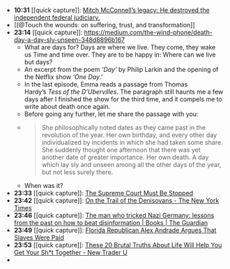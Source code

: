 - **10:31** [[quick capture]]:  [Mitch McConnell’s legacy: He destroyed the independent federal judiciary.](https://slate.com/news-and-politics/2024/03/mitch-mcconnell-retire-trump-federal-judiciary.html)
- [[@Touch the wounds: on suffering, trust, and transformation]]
- **23:14** [[quick capture]]:  https://medium.com/the-wind-phone/death-day-a-day-sly-unseen-348d8896b167
	- What are days for?
	  Days are where we live.
	  They come, they wake us
	  Time and time over.
	  They are to be happy in:
	  Where can we live but days?
	- An excerpt from the poem *‘Day’* by Philip Larkin and the opening of the Netflix show *‘One Day.’*
	- In the last episode, Emma reads a passage from Thomas Hardy’s *Tess of the D’Ubervilles*. The paragraph still haunts me a few days after I finished the show for the third time, and it compels me to write about death once again.
	- Before going any further, let me share the passage with you:
	- > She philosophically noted dates as they came past in the revolution of the year. Her own birthday, and every other day individualized by incidents in which she had taken some share. She suddenly thought one afternoon that there was yet another date of greater importance. Her own death. A day which lay sly and unseen among all the other days of the year, but not less surely there.
	- When was it?
- **23:33** [[quick capture]]:  [The Supreme Court Must Be Stopped](https://www.thenation.com/article/archive/the-supreme-court-must-be-stopped/)
- **23:42** [[quick capture]]:  [On the Trail of the Denisovans - The New York Times](https://www.nytimes.com/2024/03/02/science/denisovan-neanderthal-dna.html)
- **23:46** [[quick capture]]:  [The man who tricked Nazi Germany: lessons from the past on how to beat disinformation | Books | The Guardian](https://www.theguardian.com/books/2024/mar/02/the-man-who-tricked-nazi-germany-lessons-from-the-past-on-how-to-beat-disinformation)
- **23:49** [[quick capture]]:  [Florida Republican Alex Andrade Argues That Slaves Were Paid](https://www.rollingstone.com/politics/politics-news/florida-republican-alex-andrade-slaves-paid-1234979351/)
- **23:53** [[quick capture]]:  [These 20 Brutal Truths About Life Will Help You Get Your Sh*t Together - New Trader U](https://www.newtraderu.com/2024/03/02/these-20-brutal-truths-about-life-will-help-you-get-your-sht-together/)
-